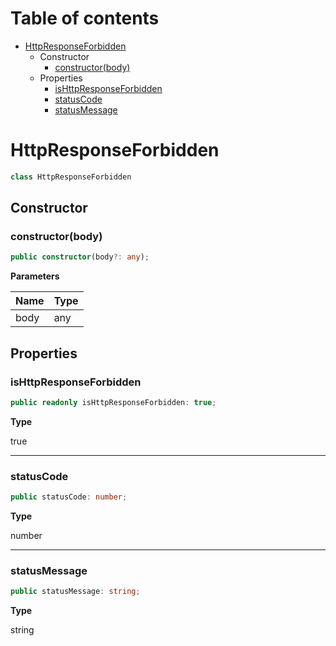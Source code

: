# Table of contents

* [HttpResponseForbidden][ClassDeclaration-14]
    * Constructor
        * [constructor(body)][Constructor-14]
    * Properties
        * [isHttpResponseForbidden][PropertyDeclaration-29]
        * [statusCode][PropertyDeclaration-30]
        * [statusMessage][PropertyDeclaration-31]

# HttpResponseForbidden

```typescript
class HttpResponseForbidden
```
## Constructor

### constructor(body)

```typescript
public constructor(body?: any);
```

**Parameters**

| Name | Type |
| ---- | ---- |
| body | any  |

## Properties

### isHttpResponseForbidden

```typescript
public readonly isHttpResponseForbidden: true;
```

**Type**

true

----------

### statusCode

```typescript
public statusCode: number;
```

**Type**

number

----------

### statusMessage

```typescript
public statusMessage: string;
```

**Type**

string

[ClassDeclaration-14]: httpresponseforbidden.md#httpresponseforbidden
[Constructor-14]: httpresponseforbidden.md#constructorbody
[PropertyDeclaration-29]: httpresponseforbidden.md#ishttpresponseforbidden
[PropertyDeclaration-30]: httpresponseforbidden.md#statuscode
[PropertyDeclaration-31]: httpresponseforbidden.md#statusmessage
